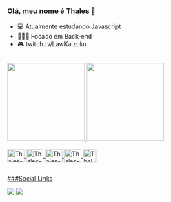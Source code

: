 ### Olá, meu nome é Thales 👋



- 💻 Atualmente estudando Javascript
- 👨🏻‍💻 Focado em Back-end
- 🎮 twitch.tv/LawKaizoku

##
<div>
<a href="https://github.com/thalesbadon">  
<img height="180cm" src="https://github-readme-stats.vercel.app/api?username=ThalesAbdon&show_icons=true&theme=react"/>
<img height="180cm" src="https://github-readme-stats.vercel.app/api/top-langs/?username=ThalesAbdon&layout=compact&langs_count=16&theme=react"/>
</div>

<div style="display: inline_block"><br>
<img align="center" alt="Thales-Js" height="30" width="40" src="https://cdn.jsdelivr.net/gh/devicons/devicon/icons/java/java-original-wordmark.svg" />
<img align="center" alt="Thales-Js" height="30" width="40" src="https://cdn.jsdelivr.net/gh/devicons/devicon/icons/c/c-original.svg" /> 
<img align="center" alt="Thales-Js" height="30" width="40" src="https://cdn.jsdelivr.net/gh/devicons/devicon/icons/javascript/javascript-original.svg"> 
<img align="center" alt="Thales-Js" height="30" width="40" src="https://cdn.jsdelivr.net/gh/devicons/devicon/icons/python/python-original-wordmark.svg" />
<img align="center" alt="Thales-Js" height="30" src="https://cdn.jsdelivr.net/gh/devicons/devicon/icons/html5/html5-original.svg" />
</div>
  
##

###Social Links
<div>
<a href = "mailto:thales.sousufpi@gmail.com"> <img src= "https://img.shields.io/badge/Gmail-D14836?style=for-the-badge&logo=gmail&logoColor=white"></a>
<a href = "https://www.linkedin.com/in/thales-abdon/"> <img src= "https://img.shields.io/badge/LinkedIn-0077B5?style=for-the-badge&logo=linkedin&logoColor=white"></a>
  
</div>
